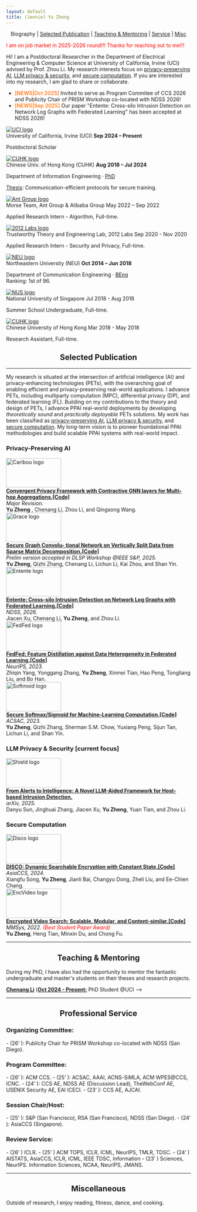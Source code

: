 ```yaml
---
layout: default
title: (Jennie) Yu Zheng
---
```


<p align="center">
<span class="nav-current">Biography</span> | <a href="#papers">Selected Publication</a> | <a href="#mentoring">Teaching & Mentoring</a> | <a href="#projects">Service</a> | <a href="#misc">Misc</a>
</p>

<span style="color:#ff0000">I am on job market in 2025-2026 round!!! Thanks for reaching out to me!!!</span>

Hi! I am a Postdoctoral Researcher in the Department of Electrical Engineering & Computer Science at University of California, Irvine (UCI) advised by Prof. Zhou Li. My research interests focus on <a href="#ppai">privacy-preserving AI</a>, <a href="#llm_sp">LLM privacy & security</a>, and <a href="#sec_com">secure computation</a>. If you are interested into my research, I am glad to share or collaborate.
 

- <span style="color:#ff7a18;font-weight:600">[NEWS|Oct 2025]</span> Invited to serve as Program Commitee of CCS 2026 and Publicity Chair of PRISM Workshop co-located with NDSS 2026!
- <span style="color:#ff7a18;font-weight:600">[NEWS|Sep 2025]</span> Our paper "Entente: Cross-silo Intrusion Detection on Network Log Graphs with Federated Learning" has been accepted at NDSS 2026!

<div class="timeline-section">
<div class="timeline">
<div class="timeline-item">
  <div class="timeline-logo">
    <a href="https://uci.edu/" target="_blank" rel="noopener">
      <img src="{{ '/static/images/timeline/uci.png' | relative_url }}" alt="UCI logo" loading="lazy">
    </a>
  </div>
<div class="timeline-content">
<div class="timeline-heading">
<span class="timeline-organization">University of California, Irvine (UCI) </span>
<span class="timeline-duration"><strong>Sep 2024 – Present</strong></span>
</div>
<p class="timeline-role">Postdoctoral Scholar</p>
</div>
</div>
<div class="timeline-item">
  <div class="timeline-logo">
    <a href="https://www.cuhk.edu.hk/english/index.html" target="_blank" rel="noopener">
      <img src="{{ '/static/images/timeline/cuhk.png' | relative_url }}" alt="CUHK logo" loading="lazy">
    </a>
  </div>
<div class="timeline-content">
<div class="timeline-heading">
<span class="timeline-organization">Chinese Univ. of Hong Kong (CUHK) </span>
<span class="timeline-duration"><strong>Aug 2018 – Jul 2024</strong></span>
</div>
<p class="timeline-role">Department of Information Engineering · <a class="timeline-mentor" href="https://" rel="noopener" target="_blank">PhD</a></p>
<p class="timeline-description">
        <a href="https://repository.lib.cuhk.edu.hk/en/item/cuhk-3550380?solr_nav%5Bid%5D=5221cdb84a4e7fc1565d&solr_nav%5Bpage%5D=0&solr_nav%5Boffset%5D=0" target="_blank" rel="noopener">Thesis</a>: Communication-efficient protocols for secure training. 
</p>
<div class="timeline-subitems">
<div class="timeline-subitem">
  <div class="timeline-subitem-logo">
    <a href="https://www.antgroup.com/en" target="_blank" rel="noopener">
      <img src="{{ '/static/images/timeline/antgroup.png' | relative_url }}" alt="Ant Group logo" loading="lazy">
    </a>
  </div>
<div class="timeline-subitem-content">
<div class="timeline-subitem-heading">
<span class="timeline-subitem-organization">Morse Team, Ant Group & Alibaba Group </span>
<span class="timeline-subitem-duration">May 2022  – Sep 2022</span>
</div>
<p class="timeline-subitem-role">Applied Research Intern - Algorithm, Full-time. </p>
</div>
</div>
<div class="timeline-subitem">
  <div class="timeline-subitem-logo">
    <a href="https:" target="_blank" rel="noopener">
      <img src="{{ '/static/images/timeline/lab.png' | relative_url }}" alt="2012 Labs logo" loading="lazy">
    </a>
  </div>
<div class="timeline-subitem-content">
<div class="timeline-subitem-heading">
<span class="timeline-subitem-organization">Trustworthy Theory and Engineering Lab, 2012 Labs</span>
<span class="timeline-subitem-duration">Sep 2020 - Nov 2020</span>
</div>
<p class="timeline-subitem-role">Applied Research Intern - Security and Privacy, Full-time.  </p>
<!-- <p class="timeline-subitem-note">
              </p> -->
</div>
</div>
</div>
</div>
<!-- </div>
<div class="timeline-item">
  <div class="timeline-logo">
    <a href="https://www.meta.com/" target="_blank" rel="noopener">
      <img src="{{ '/static/images/timeline/meta.png' | relative_url }}" alt="Meta logo" loading="lazy">
    </a>
  </div>
<div class="timeline-content">
<div class="timeline-heading">
<span class="timeline-organization">Northeastern University (NEU) </span>
<span class="timeline-duration"><strong>Jul 2018 – Sep 2021</strong></span>
</div>
<p class="timeline-role">Senior Software Engineer (IC5) · <a class="timeline-mentor" href="https://scholar.google.com/citations?user=hGJS1NkAAAAJ&amp;hl=en" rel="noopener" target="_blank">Albert Parra Pozo</a></p>
<p class="timeline-description">
          At Facebook, I worked on a number of projects, generally in 3D rendering and reconstruction. Some highlights:
          <ul class="timeline-description-list">
<li> </li>
<li> </li>
<li> </li>
<li><a href="https://bkcabralwebsite.appspot.com/An-Integrated-6DoF-Video-Camera-and-System-Design.pdf">Manifold</a> camera (<a href="https://github.com/facebook/facebook360_dep/tree/main" rel="noopener" target="_blank">code</a>). Reduced depth estimation time by 30%.</li>
</ul>
</p>
</div>-->
</div>
<div class="timeline-item">
  <div class="timeline-logo">
    <a href="https://en.wikipedia.org/wiki/Northeastern_University_(China)" target="_blank" rel="noopener">
      <img src="{{ '/static/images/timeline/neu.png' | relative_url }}" alt="NEU logo" loading="lazy">
    </a>
  </div>
<div class="timeline-content">
<div class="timeline-heading">
<span class="timeline-organization">Northeastern University (NEU)</span>
<span class="timeline-duration"><strong>Oct 2014 – Jun 2018</strong></span>
</div>
<p class="timeline-role">Department of Communication Engineering · <a class="timeline-mentor" href="https://" rel="noopener" target="_blank">BEng</a><br/>
        Ranking: 1st of 96.</p>
<div class="timeline-subitems">
<div class="timeline-subitem">
  <div class="timeline-subitem-logo">
    <a href="https://www.nus.edu.sg/" target="_blank" rel="noopener">
      <img src="{{ '/static/images/timeline/nus.png' | relative_url }}" alt="NUS logo" loading="lazy">
    </a>
  </div>
<div class="timeline-subitem-content">
<div class="timeline-subitem-heading">
<span class="timeline-subitem-organization">National University of Singapore </span>
<span class="timeline-subitem-duration">Jul 2018 - Aug 2018</span>
</div>
<p class="timeline-subitem-role">Summer School Undergraduate, Full-time. </p>
</div>
</div>
<div class="timeline-subitem">
  <div class="timeline-subitem-logo">
    <a href="https://www.cuhk.edu.hk/english/index.html" target="_blank" rel="noopener">
      <img src="{{ '/static/images/timeline/cuhk.png' | relative_url }}" alt="CUHK logo" loading="lazy">
    </a>
  </div>
<div class="timeline-subitem-content">
<div class="timeline-subitem-heading">
<span class="timeline-subitem-organization">Chinese University of Hong Kong </span>
<span class="timeline-subitem-duration">Mar 2018 - May 2018</span>
</div>
<p class="timeline-subitem-role">Research Assistant, Full-time.</p>
</div>
</div>
</div>
</div>
</div>
</div>
</div>
<h2 align="center" id="papers">
  Selected Publication
</h2>

* * *
My research  is situated at the intersection of artificial intelligence (AI) and privacy-enhancing technologies (PETs), with the overarching goal of enabling efficient and privacy-preserving real-world applications. I advance PETs, including multiparty computation (MPC), differential privacy (DP), and federated learning (FL). Building on my contributions to the theory and design of PETs, I advance PPAI real-world deployments by developing *theoretically sound* and *practically deployable* PETs solutions. My work has been classified as <a href="#ppai">privacy-preserving AI</a>, <a href="#llm_sp">LLM privacy & security</a>, and <a href="#sec_com">secure computation</a>. My long-term vision is to pioneer foundational PPAI methodologies and build scalable PPAI systems with real-world impact.

<h3 align="left" id="ppai">
  Privacy-Preserving AI
</h3>

<div class="paper-entry">
  <div class="paper-logo">
    <img src="{{ '/static/images/logos/26_caribou.png' | relative_url }}" alt="Caribou logo" style="width: 150px; height: 80px; object-fit: contain;">
  </div>
  <div class="paper-body">
    <b><a href="https://arxiv.org/pdf/2506.22727" target="_blank" rel="noopener">Convergent Privacy Framework with Contractive GNN layers for Multi-hop Aggregations.</a><a class="paper-code-link" href="https://github.com/" target="_blank" rel="noopener">[Code]</a></b><br/>
    <i>Major Revision.</i><br/>
    <b>Yu Zheng</b> , Chenang Li, Zhou Li, and Qingsong Wang.<br/>
  </div>
</div>

<div class="paper-entry">
  <div class="paper-logo">
    <img src="{{ '/static/images/logos/25_grace.png' | relative_url }}" alt="Grace logo" style="width: 150px; height: 80px; object-fit: contain;">
  </div>
  <div class="paper-body">
    <b><a href="https://arxiv.org/pdf/2502.09808" target="_blank" rel="noopener">Secure Graph Convolu-
tional Network on Vertically Split Data from Sparse Matrix Decomposition.</a><a class="paper-code-link" href="https://github." target="_blank" rel="noopener">[Code]</a></b><br/>
    <i>Prelim version accepted
in DLSP Workshop @IEEE S&P, 2025.</i><br/>
    <b>Yu Zheng</b>, Qizhi Zhang, Chenang Li, Lichun Li, Kai Zhou, and Shan Yin.<br/>
  </div>
</div>

<div class="paper-entry">
  <div class="paper-logo">
    <img src="{{ '/static/images/logos/entente.png' | relative_url }}" alt="Entente logo" style="width: 150px; height: 80px; object-fit: contain;">
  </div>
  <div class="paper-body">
    <b><a href="https://arxiv.org/pdf/2503.14284" target="_blank" rel="noopener">Entente: Cross-silo Intrusion Detection on Network Log Graphs with Federated Learning.</a><a class="paper-code-link" href="https://github.com/uci-dsp-lab/ENTENTE" target="_blank" rel="noopener">[Code]</a></b><br/>
    <i>NDSS, 2026. </i><br/>
   Jiacen Xu, Chenang Li,  <b>Yu Zheng</b>, and Zhou Li.<br/>
  </div>
</div>

<div class="paper-entry">
  <div class="paper-logo">
    <img src="{{ '/static/images/logos/fedfed.png' | relative_url }}" alt="FedFed logo" style="width: 150px; height: 80px; object-fit: contain;">
  </div>
  <div class="paper-body">
    <b><a href="https://arxiv.org/pdf/2310.05077" target="_blank" rel="noopener">FedFed: Feature Distillation against Data Heterogeneity in Federated Learning.</a><a class="paper-code-link" href="https://github.com/visitworld123/FedFed" target="_blank" rel="noopener">[Code]</a></b><br/>
    <i>NeurIPS, 2023.</i><br/>
    Zhiqin Yang, Yonggang Zhang, <b>Yu Zheng</b>, Xinmei Tian, Hao Peng, Tongliang Liu, and Bo Han.<br/>
  </div>
</div>

<div class="paper-entry">
  <div class="paper-logo">
    <img src="{{ '/static/images/logos/softmoid.png' | relative_url }}" alt="Softmoid logo" style="width: 150px; height: 80px; object-fit: contain;">
  </div>
  <div class="paper-body">
    <b><a href="https://arxiv.org/pdf/2505.17838" target="_blank" rel="noopener">Secure Softmax/Sigmoid for Machine-Learning Computation.</a><a class="paper-code-link" href="https://github.com/alipay/Antchain-MPC/tree/sec_softmoid" target="_blank" rel="noopener">[Code]</a></b><br/>
    <i>ACSAC, 2023.</i><br/>
    <b>Yu Zheng</b>, Qizhi Zhang, Sherman S.M. Chow, Yuxiang Peng, Sijun Tan, Lichun Li, and Shan Yin.<br/>
  </div>
</div>

<h3 align="left" id="llm_sp">
  LLM Privacy & Security [current focus]
</h3>


<div class="paper-entry">
  <div class="paper-logo">
    <img src="{{ '/static/images/logos/25_shield.png' | relative_url }}" alt="Shield logo" style="width: 150px; height: 80px; object-fit: contain;">
  </div>
  <div class="paper-body">
    <b><a href="https://arxiv.org/pdf/2507.10873" target="_blank" rel="noopener">From Alerts to Intelligence: A Novel LLM-Aided Framework for Host-based Intrusion Detection.</a></b><br/>
    <i>arXiv, 2025.</i><br/>
    Danyu Sun, Jinghuai Zhang, Jiacen Xu, <b>Yu Zheng</b>, Yuan Tian, and Zhou Li.<br/>
  </div>
</div>

<h3 align="left" id="sec_com">
  Secure Computation
</h3>

<div class="paper-entry">
  <div class="paper-logo">
    <img src="{{ '/static/images/logos/24_disco.png' | relative_url }}" alt="Disco logo" style="width: 150px; height: 80px; object-fit: contain;">
  </div>
  <div class="paper-body">
    <b><a href="https://eprint.iacr.org/2024/950.pdf" target="_blank" rel="noopener">DISCO:
Dynamic Searchable Encryption with Constant State.</a><a class="paper-code-link" href="https://github.com/BintaSong/opensse-schemes" target="_blank" rel="noopener">[Code]</a></b><br/>
    <i>AsiaCCS, 2024.</i><br/>
    Xiangfu Song, <b>Yu Zheng</b>, Jianli Bai, Changyu Dong, Zheli Liu, and Ee-Chien Chang.<br/>
  </div>
</div>

<div class="paper-entry">
  <div class="paper-logo">
    <img src="{{ '/static/images/logos/22_encvideo.png' | relative_url }}" alt="EncVideo logo" style="width: 150px; height: 80px; object-fit: contain;">
  </div>
  <div class="paper-body">
    <b><a href="https://dl.acm.org/doi/pdf/10.1145/3524273.3528190" target="_blank" rel="noopener">Encrypted Video Search: Scalable, Modular, and Content-similar.</a><a class="paper-code-link" href="https://github.com/yuzhengcuhk/videoSE-public" target="_blank" rel="noopener">[Code]</a></b><br/>
  <i>MMSys, 2022. <span style="color:#ff0000">(Best Student Paper Award)</span></i><br/>
    <b>Yu Zheng</b>, Heng Tian, Minxin Du, and Chong Fu.<br/>
  </div>
</div>


---

<h2 align="center" id="mentoring">
  Teaching & Mentoring
</h2>

During my PhD, I have also had the opportunity to mentor the  fantastic undergraduate and master's students on their theses and research projects.

<b>[Chenang Li](https:)</b> (<b><u>Oct 2024 - Present:</u></b> PhD Student @UCI --> <br/>
<!--
<i>[Honors Thesis](https://www.ambujtewari.com/theses/Kevin_Cao_Undergraduate_Thesis_2024.pdf), 2023-24</i><br/>
<i>Undergraduate Research Program in Statistics, 2023</i><br/> 
[Non-parametric Conformal Distributionally Robust Optimization](https://openreview.net/pdf?id=WavglEUVTR)<br/>
-->


* * *

<h2 align="center" id="projects">
  Professional Service
</h2>

<h3 align="left" id="llm_sp">
  Organizing Committee:
</h3>
- (26’ ): Publicity Chair for PRISM Workshop co-located with NDSS (San Diego).

<h3 align="left" id="llm_sp">
  Program Committee:
</h3>
- (26’ ): ACM CCS.
- (25’ ): ACSAC, AAAI, ACNS-SiMLA, ACM WPES@CCS, ICNC.
- (24’ ): CCS AE, NDSS AE (Discussion Lead), TheWebConf AE, USENIX Security AE, EAI ICECI.
- (23’ ): CCS AE, AJCAI.

<h3 align="left" id="llm_sp">
  Session Chair/Host:
</h3>
- (25’ ): S&P (San Francisco), RSA (San Francisco), NDSS (San Diego).
- (24’ ): AsiaCCS (Singapore).

<h3 align="left" id="llm_sp">
  Review Service:
</h3>
- (26’ ) ICLR. 
- (25’ ) ACM TOPS, ICLR, ICML, NeurIPS, TMLR, TDSC.
- (24’ ) AISTATS, AsiaCCS, ICLR, ICML, IEEE TDSC, Information 
- (23’ ) Sciences, NeurIPS. Information Sciences, NCAA, NeurIPS, JMANS. 


* * *

<h2 align="center" id="misc">
  Miscellaneous
</h2>
  Outside of research, I enjoy reading, fitness, dance, and cooking.
  